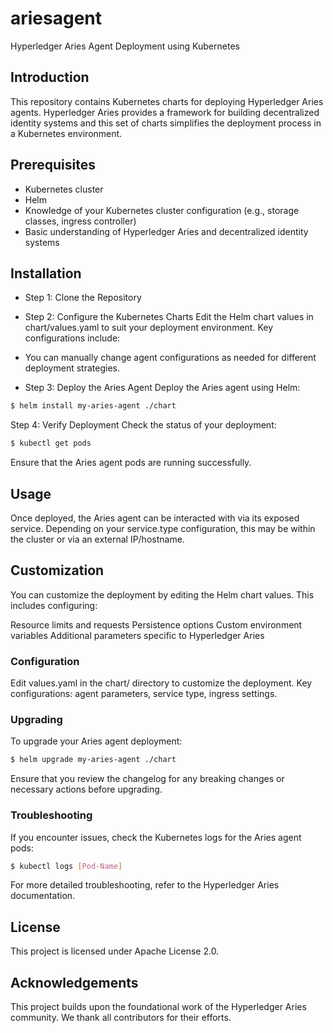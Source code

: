# ariesagent

Hyperledger Aries Agent Deployment using Kubernetes

## Introduction
This repository contains Kubernetes charts for deploying Hyperledger Aries agents. Hyperledger Aries provides a framework for building decentralized identity systems and this set of charts simplifies the deployment process in a Kubernetes environment.

## Prerequisites
- Kubernetes cluster 
- Helm 
- Knowledge of your Kubernetes cluster configuration (e.g., storage classes, ingress controller)
- Basic understanding of Hyperledger Aries and decentralized identity systems

## Installation
- Step 1: Clone the Repository
- Step 2: Configure the Kubernetes Charts
Edit the Helm chart values in chart/values.yaml to suit your deployment environment. Key configurations include:

- You can manually change agent configurations as needed for different deployment strategies. 

- Step 3: Deploy the Aries Agent
Deploy the Aries agent using Helm:

```bash
$ helm install my-aries-agent ./chart
```

Step 4: Verify Deployment
Check the status of your deployment:

```bash
$ kubectl get pods
```
Ensure that the Aries agent pods are running successfully.

## Usage
Once deployed, the Aries agent can be interacted with via its exposed service. Depending on your service.type configuration, this may be within the cluster or via an external IP/hostname.

## Customization
You can customize the deployment by editing the Helm chart values. This includes configuring:

Resource limits and requests
Persistence options
Custom environment variables
Additional parameters specific to Hyperledger Aries

### Configuration
Edit values.yaml in the chart/ directory to customize the deployment.
Key configurations: agent parameters, service type, ingress settings.

### Upgrading
To upgrade your Aries agent deployment:
```bash
$ helm upgrade my-aries-agent ./chart
```
Ensure that you review the changelog for any breaking changes or necessary actions before upgrading.

### Troubleshooting
If you encounter issues, check the Kubernetes logs for the Aries agent pods:
```bash
$ kubectl logs [Pod-Name]
```

For more detailed troubleshooting, refer to the Hyperledger Aries documentation.

## License
This project is licensed under Apache License 2.0.

## Acknowledgements
This project builds upon the foundational work of the Hyperledger Aries community. We thank all contributors for their efforts.